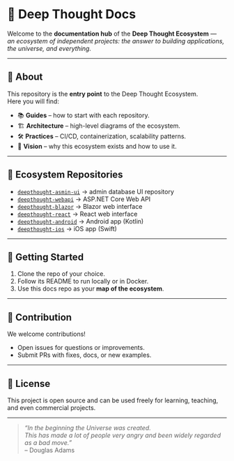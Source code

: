 # 📖 Deep Thought Docs  

Welcome to the **documentation hub** of the **Deep Thought Ecosystem** —  
*an ecosystem of independent projects: the answer to building applications, the universe, and everything.*  

---

## 🔹 About  
This repository is the **entry point** to the Deep Thought Ecosystem.  
Here you will find:  

- 📚 **Guides** – how to start with each repository.  
- 🏗 **Architecture** – high-level diagrams of the ecosystem.  
- 🛠 **Practices** – CI/CD, containerization, scalability patterns.  
- 🌌 **Vision** – why this ecosystem exists and how to use it.  

---

## 🔹 Ecosystem Repositories  

- [`deepthought-asmin-ui`](https://github.com/Deep-Thought-Ecosystem/deepthought-admin-ui) → admin database UI repository   
- [`deepthought-webapi`](https://github.com/Deep-Thought-Ecosystem/deepthought-webapi) → ASP.NET Core Web API  
- [`deepthought-blazor`](https://github.com/Deep-Thought-Ecosystem/deepthought-blazor) → Blazor web interface  
- [`deepthought-react`](https://github.com/Deep-Thought-Ecosystem/deepthought-react) → React web interface  
- [`deepthought-android`](https://github.com/Deep-Thought-Ecosystem/deepthought-android) → Android app (Kotlin)  
- [`deepthought-ios`](https://github.com/Deep-Thought-Ecosystem/deepthought-ios) → iOS app (Swift)  

---

## 🔹 Getting Started  

1. Clone the repo of your choice.  
2. Follow its README to run locally or in Docker.  
3. Use this docs repo as your **map of the ecosystem**.  

---

## 🔹 Contribution  

We welcome contributions!  
- Open issues for questions or improvements.  
- Submit PRs with fixes, docs, or new examples.  

---

## 🔹 License  

This project is open source and can be used freely for learning, teaching, and even commercial projects.  

---

> *“In the beginning the Universe was created.  
This has made a lot of people very angry and been widely regarded as a bad move.”*  
– Douglas Adams

